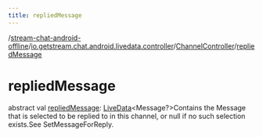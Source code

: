 ```yaml
---
title: repliedMessage
---
```

/[stream-chat-android-offline](../../index.md)/[io.getstream.chat.android.livedata.controller](../index.md)/[ChannelController](index.md)/[repliedMessage](repliedMessage.md)  
  
  
  
# repliedMessage  
abstract val [repliedMessage](repliedMessage.md): [LiveData](https://developer.android.com/reference/kotlin/androidx/lifecycle/LiveData.html)&lt;Message?&gt;Contains the Message that is selected to be replied to in this channel, or null if no such selection exists.See SetMessageForReply.
